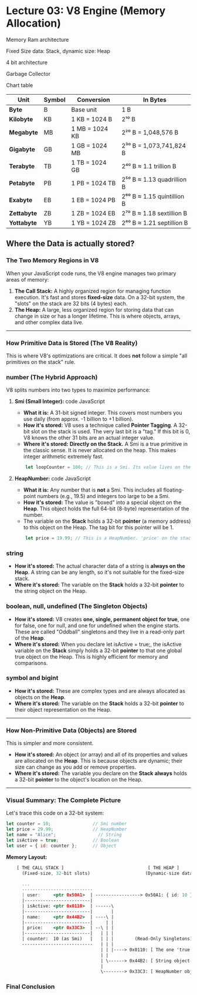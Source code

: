 # Lecture 03: V8 Engine (Memory Allocation)

Memory Ram architecture

Fixed Size data: Stack, dynamic size: Heap

4 bit architecture

Garbage Collector

Chart table

| Unit | Symbol | Conversion | In Bytes |
| --- | --- | --- | --- |
| **Byte** | B | Base unit | 1 B |
| **Kilobyte** | KB | 1 KB = 1024 B | 2¹⁰ B |
| **Megabyte** | MB | 1 MB = 1024 KB | 2²⁰ B = 1,048,576 B |
| **Gigabyte** | GB | 1 GB = 1024 MB | 2³⁰ B = 1,073,741,824 B |
| **Terabyte** | TB | 1 TB = 1024 GB | 2⁴⁰ B ≈ 1.1 trillion B |
| **Petabyte** | PB | 1 PB = 1024 TB | 2⁵⁰ B ≈ 1.13 quadrillion B |
| **Exabyte** | EB | 1 EB = 1024 PB | 2⁶⁰ B ≈ 1.15 quintillion B |
| **Zettabyte** | ZB | 1 ZB = 1024 EB | 2⁷⁰ B ≈ 1.18 sextillion B |
| **Yottabyte** | YB | 1 YB = 1024 ZB | 2⁸⁰ B ≈ 1.21 septillion B |

## Where the Data is actually stored?

### The Two Memory Regions in V8

When your JavaScript code runs, the V8 engine manages two primary areas of memory:

1. **The Call Stack:** A highly organized region for managing function execution. It's fast and stores **fixed-size** data. On a 32-bit system, the "slots" on the stack are 32 bits (4 bytes) each.
2. **The Heap:** A large, less organized region for storing data that can change in size or has a longer lifetime. This is where objects, arrays, and other complex data live.

---

### How Primitive Data is Stored (The V8 Reality)

This is where V8's optimizations are critical. It does **not** follow a simple "all primitives on the stack" rule.

### number (The Hybrid Approach)

V8 splits numbers into two types to maximize performance:

1. **Smi (Small Integer):** code JavaScript
    - **What it is:** A 31-bit signed integer. This covers most numbers you use daily (from approx. -1 billion to +1 billion).
    - **How it's stored:** V8 uses a technique called **Pointer Tagging**. A 32-bit slot on the stack is used. The very last bit is a "tag." If this bit is 0, V8 knows the other 31 bits are an actual integer value.
    - **Where it's stored:** **Directly on the Stack.** A Smi is a true primitive in the classic sense. It is never allocated on the heap. This makes integer arithmetic extremely fast.
    
    ```rust
        let loopCounter = 100; // This is a Smi. Its value lives on the stack.
    ```
    
2. **HeapNumber:** code JavaScript
    - **What it is:** Any number that is **not** a Smi. This includes all floating-point numbers (e.g., 19.5) and integers too large to be a Smi.
    - **How it's stored:** The value is "boxed" into a special object on the **Heap**. This object holds the full 64-bit (8-byte) representation of the number.
    - The variable on the **Stack** holds a 32-bit **pointer** (a memory address) to this object on the Heap. The tag bit for this pointer will be 1.
    
    ```jsx
        let price = 19.99; // This is a HeapNumber. 'price' on the stack is a pointer to an object on the heap.
    ```
    

### string

- **How it's stored:** The actual character data of a string is **always on the Heap**. A string can be any length, so it's not suitable for the fixed-size stack.
- **Where it's stored:** The variable on the **Stack** holds a 32-bit **pointer** to the string object on the Heap.

### boolean, null, undefined (The Singleton Objects)

- **How it's stored:** V8 creates **one, single, permanent object for true**, one for false, one for null, and one for undefined when the engine starts. These are called "Oddball" singletons and they live in a read-only part of the **Heap**.
- **Where it's stored:** When you declare let isActive = true;, the isActive variable on the **Stack** simply holds a 32-bit **pointer** to that one global true object on the Heap. This is highly efficient for memory and comparisons.

### symbol and bigint

- **How it's stored:** These are complex types and are always allocated as objects on the **Heap**.
- **Where it's stored:** The variable on the **Stack** holds a 32-bit **pointer** to their object representation on the Heap.

---

### How Non-Primitive Data (Objects) are Stored

This is simpler and more consistent.

- **How it's stored:** An object (or array) and all of its properties and values are allocated on the **Heap**. This is because objects are dynamic; their size can change as you add or remove properties.
- **Where it's stored:** The variable you declare on the **Stack** **always** holds a 32-bit **pointer** to the object's location on the Heap.

---

### Visual Summary: The Complete Picture

Let's trace this code on a 32-bit system:

```jsx
let counter = 10;                // Smi number
let price = 29.99;               // HeapNumber
let name = "Alice";                // String
let isActive = true;             // Boolean
let user = { id: counter };      // Object
```

**Memory Layout:**

```jsx
    [ THE CALL STACK ]                                [ THE HEAP ]
      (Fixed-size, 32-bit slots)                     (Dynamic-size data)
      
      ...
      ---------------------------
      | user:     <ptr 0x50A1>  | -----------------> 0x50A1: { id: 10 }
      |-------------------------|
      | isActive: <ptr 0x0110>  | ------\
      |-------------------------|       |
      | name:     <ptr 0x44B2>  | ----\ |
      |-------------------------|     | |
      | price:    <ptr 0x33C3>  | --\ | |
      |-------------------------|   | | |
      | counter:  10 (as Smi)   |   | | |        (Read-Only Singletons)
      ---------------------------   | | |
                                    | | |----> 0x0110: [ The one 'true' object ]
                                    | |
                                    | \------> 0x44B2: [ String object: "Alice" ]
                                    |
                                    \--------> 0x33C3: [ HeapNumber object: 29.99 ]
```

### Final Conclusion
